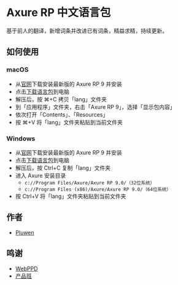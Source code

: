 # Axure RP 中文语言包
基于前人的翻译，新增词条并改进已有词条，精益求精，持续更新。

## 如何使用

### macOS
* 从[官网](https://www.axure.com/)下载安装最新版的 Axure RP 9 并安装
* 点击[下载语言包](https://github.com/pluwen/axure-rp-cn-lang/archive/master.zip)到电脑
* 解压后，按 ⌘+C 拷贝「lang」文件夹
* 到「应用程序」文件夹，右击「Axure RP 9」，选择「显示包内容」
* 依次打开「Contents」、「Resources」
* 按 ⌘+V 将「lang」文件夹粘贴到当前文件夹

### Windows
* 从[官网](https://www.axure.com/)下载安装最新版的 Axure RP 9 并安装
* 点击[下载语言包](https://github.com/pluwen/axure-rp-cn-lang/archive/master.zip)到电脑
* 解压后，按 Ctrl+C 复制「lang」文件夹
* 进入 Axure 安装目录
  * ``c://Program Files/Axure/Axure RP 9.0/（32位系统）``
  * ``c://Program Files (x86)/Axure/Axure RP 9.0/（64位系统）``
* 按 Ctrl+V 将「lang」文件夹粘贴到当前文件夹

## 作者
* [Pluwen](https://twitter.com/pluwen)

## 鸣谢
* [WebPPD](http://www.axure.org/thread-16312-1-1.html)
* [产品班](http://www.chanpinban.com)